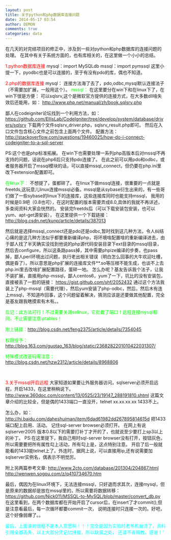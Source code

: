 ```yaml
---
layout: post
title: 关于python和php数据库连接问题
date: 2014-05-17 03:54
author: DEMON
comments: true
categories: data
---
```

在几天的对完结项目的修正中，涉及到一些对python和php数据库的连接问题的处理。
在其中有关于系统方面的，也有库相关的，在这里做一个小小的总结。

<span style="color: #ff0000;">1.python数据库连接</span>
mysql：import MySQLdb
mssql：import pymssql
这里小提一下，pyodbc也是可以连接的，至于有没有pdo的库，偶也不知道。

<span style="color: #ff0000;">2.php的数据库连接</span>
mysql：
连接方法海了去了，pdo,odbc,mysql默认连接法子（不需要加扩展，一般用这个）。
<span style="color: #00ff00;">mssql：</span>
在这里要分在win下和在linux下了，在win下很是方便：
可以sqlsrv,这个是微软官方提供的连接方式，在大多数dll啥失效后还能用，如：
http://www.php.net/manual/zh/book.sqlsrv.php

鄙人在codeigniter论坛找到一个利用方法，如：
https://github.com/EllisLab/CodeIgniter/tree/develop/system/database/drivers/sqlsrv
下载两个文件sqlsrv_driver.php，sqlsrv_result.php即可。
然后在入口文件包含核心文件之前包含上面两个文件。
配置方法：
http://stackoverflow.com/questions/19460025/how-do-i-connect-codeigniter-to-a-sql-server

PS:这个也是php标准拓展。
在win下也需要处理一系列php高版本后对mssql不再支持的问题，话说在php6后只支持pdo连接了。
在此之前可以用pdo和odbc，或者服务器开启了mssql模块的话，可以直接mssql_connect，但仍要在php.ini里改下extension配置即可。

<span style="color: #00ff00;">在linux下：</span>
不想提了，蛋都碎了。
在linux下做mssql连接，很重要的一点就是freetds,这玩意儿linux连接mssql必备。mssql是从sybase衍生出来的，有一些哥们做了一些sybase的linux下的连接库，这些连接库同时也能支持mssql，
我用的时候是0.9吧（0.8也可），在这时配置的版本需要弄成8.0,具体的我就不再详述，多查阅资料大家会恍然的。
安装完freetds后（可以下载安装包安装，也可以yum、apt-get源安装），
在这里提供一个下载链接：http://blog.csdn.net/kunp/article/details/387013

然后就是选择mssql_connect还是pdo还是odbc,暂时找到这几种方法，令人纠结心痛的是这几种方法似乎都要重新编译php，将环境啥配置啥的重新编译进去，由于鄙人找了半天确实没找到他说的php源代码安装目录下ext目录的mssql目录，然后去configure，所以这条路pass掉，其中需要phpize编译的步奏，也pass掉，鄙人perl环境出过问题，执行老出相关错误（明白怎么回事的大牛欢迎吐槽，偶是昏了）。所以意思是php扩展的连接库文件**.so等压根不能生成，也谈不上去php.ini里去改啥扩展配置路径，蛋碎一地。
怎么办呢？基友告诉我个法子，让我不装扩展，直接用php-mssql，鄙人centos6，yum了一下，坑比的没有安装包，直接被丢了一脸的链接：
https://gist.github.com/shf/2052432
通过这个方法我装上了php-mssql（需要代理），然后yum安装了php-odbc，然后，然后木有连上mssql，不知道咋回事，这个问题留着解决，猜测应该是还要做其他配置，完全是基友跟我瞎摸索有木有。。

<span style="color: #00ff00;">后记：此方法可行！不过需要关闭selinux，它拦截了端口！远程连接mysql相同，不止需要注意iptables！</span>

<span style="color: #00ff00;">附上链接：http://blog.csdn.net/feng2375/article/details/7354045</span>

<span style="color: #00ff00;">权限授予：http://blog.163.com/guotao_163/blog/static/2368282201010422031307/</span>

<span style="color: #00ff00;">特殊模式改密码需注意：http://blog.csdn.net/hzw2312/article/details/8968806</span>

&nbsp;

<span style="color: #ff0000;">3.关于mssql开启远程</span>
大家知道如果要让外服务器访问，sqlserver必须开启远程，开启1433，在这里稍稍说下。
http://www.360doc.com/content/13/0525/23/19147_288191810.shtml
这篇文章介绍的比较全，但是偶的1433端口一直没开，telnet xx.xx.xx.xx 1433不上。

怎么办，如：
http://hi.baidu.com/daheshuiman/item/6dad61982dd267895814615d
把1433端口配上启用、活动。
记住sql-server browser必须打开。
在网上有说sqlserver2005 版本0.8以下的需要打补丁才开的了，也就说至少要打上sp3以上的补丁。
PS:在这里提下，我自己用时sql-server browser没有打开，按钮灰色，所以需要要把所有属性勾上活动，所有勾上是，这点特别注意。
开启了后一般就能看的1433能telnet上了。外连时，据网上说，可以直接用ip,还有说需要加sqlserver实例名，偶表示不明觉厉。

附上另两篇参考文章:
http://www.2cto.com/database/201304/204867.html
http://wenwen.sogou.com/z/q410734670.htm

最后，偶因为在linux环境下，无法连接mssql，只好退而求其次，连接mysql，但是原来的数据却是放在mssql里的，所以需要将数据转移：
https://github.com/Nick011/MSSQL-to-MySQL/blob/master/convert_db.py
在这里看到，在两个数据库都在开始开启了cursor后，在insert了才commit(),但是注意看最后，每一次循环都要commit一次，
说明连接时只连接一次的。好吧，这个好像弱爆了。。

<span style="color: #00ffff;">最后，上面讲的很粗不是本人意愿啊！！！完全是因为实验时老爷机崩溃了，资料引用全部丢失，以上大部分凭记忆拼接，所以缺漏之处，</span>
<span style="color: #00ffff;"> 还请不吝赐教，感谢！'</span>

&nbsp;
